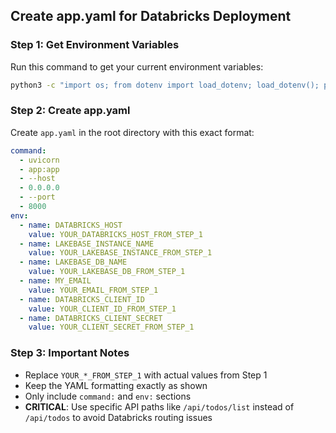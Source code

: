 ## Create app.yaml for Databricks Deployment

### Step 1: Get Environment Variables
Run this command to get your current environment variables:
```bash
python3 -c "import os; from dotenv import load_dotenv; load_dotenv(); print('DATABRICKS_HOST:', os.getenv('DATABRICKS_HOST')); print('DATABRICKS_CLIENT_ID:', os.getenv('DATABRICKS_CLIENT_ID')); print('DATABRICKS_CLIENT_SECRET:', os.getenv('DATABRICKS_CLIENT_SECRET')); print('LAKEBASE_INSTANCE_NAME:', os.getenv('LAKEBASE_INSTANCE_NAME')); print('LAKEBASE_DB_NAME:', os.getenv('LAKEBASE_DB_NAME')); print('MY_EMAIL:', os.getenv('MY_EMAIL'))"
```

### Step 2: Create app.yaml
Create `app.yaml` in the root directory with this exact format:

```yaml
command:
  - uvicorn
  - app:app
  - --host
  - 0.0.0.0
  - --port
  - 8000
env:
  - name: DATABRICKS_HOST
    value: YOUR_DATABRICKS_HOST_FROM_STEP_1
  - name: LAKEBASE_INSTANCE_NAME
    value: YOUR_LAKEBASE_INSTANCE_FROM_STEP_1
  - name: LAKEBASE_DB_NAME
    value: YOUR_LAKEBASE_DB_FROM_STEP_1
  - name: MY_EMAIL
    value: YOUR_EMAIL_FROM_STEP_1
  - name: DATABRICKS_CLIENT_ID
    value: YOUR_CLIENT_ID_FROM_STEP_1
  - name: DATABRICKS_CLIENT_SECRET
    value: YOUR_CLIENT_SECRET_FROM_STEP_1
```

### Step 3: Important Notes
- Replace `YOUR_*_FROM_STEP_1` with actual values from Step 1
- Keep the YAML formatting exactly as shown
- Only include `command:` and `env:` sections
- **CRITICAL**: Use specific API paths like `/api/todos/list` instead of `/api/todos` to avoid Databricks routing issues
